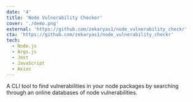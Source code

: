 ```yaml
---
date: '4'
title: 'Node Vulnerability Checker'
cover: './demo.png'
external: 'https://github.com/zekaryas1/node_vulnerability_checkr'
cta: 'https://github.com/zekaryas1/node_vulnerability_checkr'
tech:
  - Node.js
  - Args.js
  - Jest
  - JavaScript
  - Axios
---
```


A CLI tool to find vulnerabilities in your node packages by searching through an online databases of node vulnerabilities.
